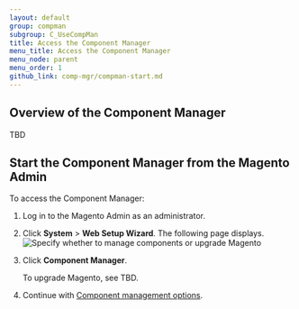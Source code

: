 ```yaml
---
layout: default 
group: compman
subgroup: C_UseCompMan
title: Access the Component Manager
menu_title: Access the Component Manager
menu_node: parent
menu_order: 1
github_link: comp-mgr/compman-start.md
---
```




<h2 id="compman-overview">Overview of the Component Manager</h2>
TBD

<h2 id="compman-access">Start the Component Manager from the Magento Admin</h2>
To access the Component Manager:

1.	Log in to the Magento Admin as an administrator.
2.	Click **System** > **Web Setup Wizard**.
	The following page displays.
	<img src="{{ site.baseurl }}common/images/cman_upgr_initial.png" alt="Specify whether to manage components or upgrade Magento">
3.	Click **Component Manager**.

	To upgrade Magento, see TBD.
4. 	Continue with <a href="{{ site.gdeurl }}comp-mgr/compman-main-pg.html">Component management options</a>.